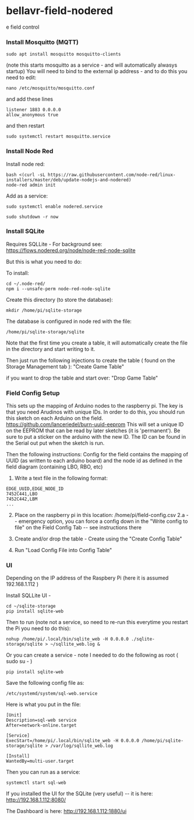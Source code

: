 bellavr-field-nodered
=====================
e
field control

### Install Mosquitto (MQTT)
```
sudo apt install mosquitto mosquitto-clients
```
(note this starts mosquitto as a service - and will automatically alwasys startup)
You will need to bind to the external ip address - and to do this you need to edit:

```
nano /etc/mosquitto/mosquitto.conf
```

and add these lines
```
listener 1883 0.0.0.0
allow_anonymous true
```

and then restart
```
sudo systemctl restart mosquitto.service
```

### Install Node Red
Install node red:
```
bash <(curl -sL https://raw.githubusercontent.com/node-red/linux-installers/master/deb/update-nodejs-and-nodered)
node-red admin init
```
Add as a service:
```
sudo systemctl enable nodered.service

sudo shutdown -r now
```

### Install SQLite

Requires SQLLite - 
For background see: 
https://flows.nodered.org/node/node-red-node-sqlite

But this is what you need to do:

To install:
 ```
 cd ~/.node-red/
 npm i --unsafe-perm node-red-node-sqlite
 ```

Create this directory (to store the database):
```
mkdir /home/pi/sqlite-storage
```
The database is configured in node red with the file:
```
/home/pi/sqlite-storage/sqlite
```
Note that the first time you create a table, it will automatically create the file in the directory and start writing to it.

 Then just run the following injections to create the table ( found on the Storage Management tab ):
 "Create Game Table"

 if you want to drop the table and start over:
 "Drop Game Table"
 
 ### Field Config Setup
 This sets up the mapping of Arduino nodes to the raspberry pi.  The key is that you need Arudinos with unique IDs.  In order to do this, you should run this sketch on each Arduino on the field. https://github.com/lanceriedel/burn-uuid-eeprom
 This will set a unique ID on the EEPROM that can be read by later sketches (it is 'permanent'). Be sure to put a sticker on the arduino with the new ID.  The ID can be found in the Serial out put when the sketch is run.
 
Then the following instructions:
Config for the field contains the mapping of UUID (as written to each arduino board) and the node id as defined in the field diagram (containing LBO, RBO, etc)

1. Write a text file in the following format:
```
EDGE_UUID,EDGE_NODE_ID
7452C441,LBO
7452C442,LBM
...
```
2. Place on the raspberry pi in this location:
/home/pi/field-config.csv
2.a -- emergency option, you can force a config down in the "Write config to file"  on the Field Config Tab -- see instructions there

3. Create and/or drop the table -  Create using the "Create Config Table"
4. Run "Load Config File into Config Table"


### UI 
Depending on the IP address of the Raspbery Pi (here it is assumed 192.168.1.112 )

Install SQLLite UI -
```
cd ~/sqlite-storage
pip install sqlite-web
```
Then to run (note not a service, so need to re-run this everytime you restart the Pi you need to do this):
```
nohup /home/pi/.local/bin/sqlite_web -H 0.0.0.0 ./sqlite-storage/sqlite > ~/sqllite_web.log &

```

Or you can create a service -  note I needed to do the following as root ( sudo su - )
```
pip install sqlite-web
```

Save the following config file as:
```
/etc/systemd/system/sql-web.service
```
Here is what you put in the file:
```
[Unit]
Description=sql-web service
After=network-online.target

[Service]
ExecStart=/home/pi/.local/bin/sqlite_web -H 0.0.0.0 /home/pi/sqlite-storage/sqlite > /var/log/sqllite_web.log

[Install]
WantedBy=multi-user.target
```

Then you can run as a service:
```
systemctl start sql-web
```



If you installed the UI for the SQLite (very useful) -- it is here:
http://192.168.1.112:8080/

The Dashboard is here:
http://192.168.1.112:1880/ui

